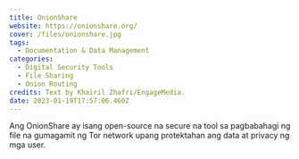 ```yaml
---
title: OnionShare
website: https://onionshare.org/
cover: /files/onionshare.jpg
tags:
  - Documentation & Data Management
categories:
  - Digital Security Tools
  - File Sharing
  - Onion Routing
credits: Text by Khairil Zhafri/EngageMedia.
date: 2023-01-19T17:57:06.460Z
---
```

Ang OnionShare ay isang open-source na secure na tool sa pagbabahagi ng file na gumagamit ng Tor network upang protektahan ang data at privacy ng mga user.